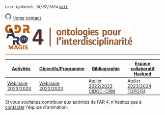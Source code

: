 
_`Last Updated: 16/07/2024`_ [`edit`](https://github.com/MAGISAR4/ontologies_4_interdisciplinarity/blob/main/pages/activites.md)

[![GitHub Logo](assets/user/github.png)](https://github.com/MAGISAR4/ontologies_4_interdisciplinarity)
[Home](.)
[contact](?page=contact)

![entête](img/2021-02_Icoentete-GDR_MAGIS_AR4.png)

---
| [Activités](?page=activites) | [Objectifs/Programme](?page=objectifs-et-programme) | [Bibliographie](?page=bibliographie) | [Espace collaboratif Hackmd](https://hackmd.io/team/MAGISAR4) |
|---|---|---|---|
| [Webinaire 2023/2024](?page=activites_1) | [Webinaire 2022/2023](?page=activites_2)| [Atelier 2022/2023 CIDOC-CRM](?page=activites_3)| [Atelier 2023/2024 TOPO(S)](?page=activites_4) |


Si vous souhaitez contribuer aux activités de l'AR 4, n'hésitez pas à [contacter](?page=contact) l'équipe d'animation.
